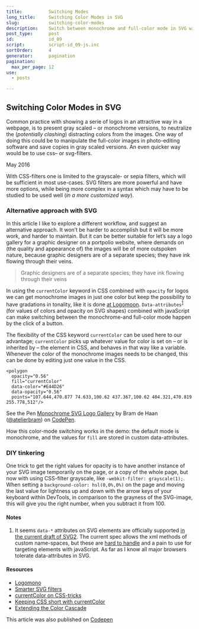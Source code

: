 ```yaml
---
title:          Switching Modes
long_title:     Switching Color Modes in SVG
slug:           switching-color-modes
description:    Switch between monochrome and full-color mode in SVG with custom data-attributes
post_type:      post
id:             id_09
script:         script-id_09-js.inc
sortOrder:      4
generator:      pagination
pagination:
  max_per_page: 12
use:
  - posts

---
```


## Switching Color Modes in SVG

<span class="dropcap">C</span>ommon practice with showing a serie of logos in an attractive way in a webpage, is to present gray scaled – or monochrome versions, to neutralize the (_potentially clashing_) distracting colors from the images. One way of doing this could be to manipulate the full-color images in photo-editing software and save copies in gray scaled versions. An even quicker way would be to use css– or svg-filters.

<p class="publication-list__item__meta"><time datetime="2016-05-15">May 2016</time></p>

With CSS-filters one is limited to the grayscale- or sepia filters, which will be sufficient in most use-cases. SVG filters are more powerful and have more options, while being more complex in a syntax which may have to be studied to be used well (_in a more customized way_).

### Alternative approach with SVG
In this article I like to explore a different workflow, and suggest an alternative approach. It won’t be harder to  accomplish but it will be more work, and harder to maintain. But it can be better suitable for let’s say a logo gallery for a graphic designer on a portpolio website, where demands on (the quality and appearance of) the images will be of more outspoken nature, because graphic designers are of a separate species; they have ink flowing through their veins.

> Graphic designers are of a separate species; they have ink flowing through their veins

In using the `currentColor` keyword in CSS combined with `opacity` for logos we can get monochrome images in just one color but keep the possibility to have gradations in tonality, like it is done [at Logomoon](http://logomono.com/). `Data-attributes`<sup><a href="#note-1" class="sup-link" id="supLink1">1</a></sup> (for values of colors and opacity on SVG shapes) combined with javaScript can make switching between the monochrome-and full-color mode happen by the click of a button.

The flexibility of the CSS keyword `currentColor` can be used here to our advantage; `currentColor` picks up whatever value for color is set on – or is inherited by – the element in CSS, and behaves in that way like a variable. Whenever the color of the monochrome images needs to be changed, this can be done by editing just one value in the CSS.

```language-markup
<polygon
  opacity="0.56"
  fill="currentColor"
  data-color="#E44D26"
  data-opacity="0.56"
  points="107.644,470.877 74.633,100.62 437.367,100.62 404.321,470.819 255.778,512"/>
```

<p data-height="750" data-theme-id="71" data-slug-hash="xVXWWR" data-default-tab="result" data-user="atelierbram" data-embed-version="2" class="codepen">See the Pen <a href="http://codepen.io/atelierbram/pen/xVXWWR/">Monochrome SVG Logo Gallery</a> by Bram de Haan (<a href="http://codepen.io/atelierbram">@atelierbram</a>) on <a href="http://codepen.io">CodePen</a>.</p>
<script async src="//assets.codepen.io/assets/embed/ei.js"></script>

How this color-mode switching works in the demo: the default mode is monochrome, and the values for `fill` are stored in custom data-attributes.

### DIY tinkering
One trick to get the right values for opacity is to have another instance of your SVG image temporarily on the page, or a copy of the whole page, but now with using CSS-filter grayscale, like `-webkit-filter: grayscale(1);`. When setting a `background-color: hsl(0,0%,0%)` on the page and moving the last value for lightness up and down with the arrow keys of your keyboard within DevTools, in comparison to the grayness of the SVG-image, this will give you the right number, when you subtract it from 100.

#### Notes
1. <span id="note-1">It seems `data-*` attributes on SVG elements are officially supported [in the current draft of SVG2](https://github.com/w3c/svgwg/commit/1cb4ee9e165b3d777d33828da8fa757e67d019ff). The current spec allows the xml methods of custom name-spaces, but these are [hard to handle](https://www.youtube.com/watch?v=1ZxN9iQM7OY) and a pain to use for targeting elements with javaScript. As far as I know all major browsers tolerate data-attributes in SVG.</span>

#### Resources
- [Logomono](http://logomono.com/)
- [Smarter SVG filters](http://docs.webplatform.org/wiki/svg/tutorials/smarter_svg_filters)
- [currentColor on CSS-tricks](https://css-tricks.com/currentcolor/)
- [Keeping CSS short with currentColor](http://osvaldas.info/keeping-css-short-with-currentcolor)
- [Extending the Color Cascade](http://blogs.adobe.com/dreamweaver/2015/02/extending-the-color-cascade-with-the-css-currentcolor-variable.html)

<span class="note">This article was also published on [Codepen](http://codepen.io/atelierbram/post/switching-color-modes)</span>
